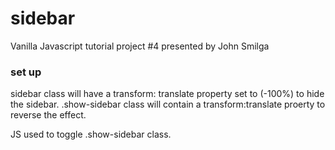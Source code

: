 # sidebar
Vanilla Javascript tutorial project #4 presented by John Smilga

### set up
sidebar class will have a transform: translate property set to (-100%) to hide the sidebar.
.show-sidebar class will contain a transform:translate proerty to reverse the effect.

JS used to toggle .show-sidebar class.